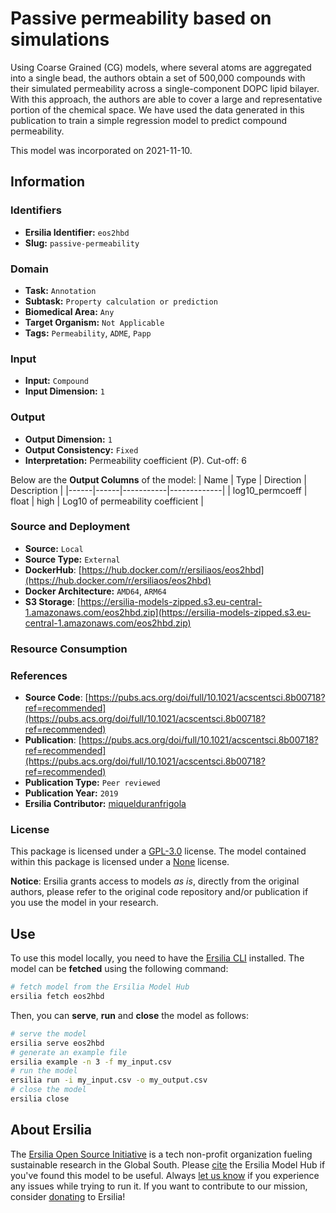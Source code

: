 # Passive permeability based on simulations

Using Coarse Grained (CG) models, where several atoms are aggregated into a single bead, the authors obtain a set of 500,000 compounds with their simulated permeability across a single-component DOPC lipid bilayer. With this approach, the authors are able to cover a large and representative portion of the chemical space. We have used the data generated in this publication to train a simple regression model to predict compound permeability.

This model was incorporated on 2021-11-10.

## Information
### Identifiers
- **Ersilia Identifier:** `eos2hbd`
- **Slug:** `passive-permeability`

### Domain
- **Task:** `Annotation`
- **Subtask:** `Property calculation or prediction`
- **Biomedical Area:** `Any`
- **Target Organism:** `Not Applicable`
- **Tags:** `Permeability`, `ADME`, `Papp`

### Input
- **Input:** `Compound`
- **Input Dimension:** `1`

### Output
- **Output Dimension:** `1`
- **Output Consistency:** `Fixed`
- **Interpretation:** Permeability coefficient (P). Cut-off: 6

Below are the **Output Columns** of the model:
| Name | Type | Direction | Description |
|------|------|-----------|-------------|
| log10_permcoeff | float | high | Log10 of permeability coefficient |


### Source and Deployment
- **Source:** `Local`
- **Source Type:** `External`
- **DockerHub**: [https://hub.docker.com/r/ersiliaos/eos2hbd](https://hub.docker.com/r/ersiliaos/eos2hbd)
- **Docker Architecture:** `AMD64`, `ARM64`
- **S3 Storage**: [https://ersilia-models-zipped.s3.eu-central-1.amazonaws.com/eos2hbd.zip](https://ersilia-models-zipped.s3.eu-central-1.amazonaws.com/eos2hbd.zip)

### Resource Consumption


### References
- **Source Code**: [https://pubs.acs.org/doi/full/10.1021/acscentsci.8b00718?ref=recommended](https://pubs.acs.org/doi/full/10.1021/acscentsci.8b00718?ref=recommended)
- **Publication**: [https://pubs.acs.org/doi/full/10.1021/acscentsci.8b00718?ref=recommended](https://pubs.acs.org/doi/full/10.1021/acscentsci.8b00718?ref=recommended)
- **Publication Type:** `Peer reviewed`
- **Publication Year:** `2019`
- **Ersilia Contributor:** [miquelduranfrigola](https://github.com/miquelduranfrigola)

### License
This package is licensed under a [GPL-3.0](https://github.com/ersilia-os/ersilia/blob/master/LICENSE) license. The model contained within this package is licensed under a [None](LICENSE) license.

**Notice**: Ersilia grants access to models _as is_, directly from the original authors, please refer to the original code repository and/or publication if you use the model in your research.


## Use
To use this model locally, you need to have the [Ersilia CLI](https://github.com/ersilia-os/ersilia) installed.
The model can be **fetched** using the following command:
```bash
# fetch model from the Ersilia Model Hub
ersilia fetch eos2hbd
```
Then, you can **serve**, **run** and **close** the model as follows:
```bash
# serve the model
ersilia serve eos2hbd
# generate an example file
ersilia example -n 3 -f my_input.csv
# run the model
ersilia run -i my_input.csv -o my_output.csv
# close the model
ersilia close
```

## About Ersilia
The [Ersilia Open Source Initiative](https://ersilia.io) is a tech non-profit organization fueling sustainable research in the Global South.
Please [cite](https://github.com/ersilia-os/ersilia/blob/master/CITATION.cff) the Ersilia Model Hub if you've found this model to be useful. Always [let us know](https://github.com/ersilia-os/ersilia/issues) if you experience any issues while trying to run it.
If you want to contribute to our mission, consider [donating](https://www.ersilia.io/donate) to Ersilia!
